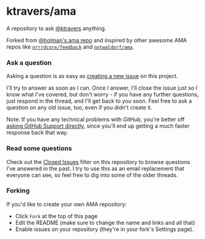 # ktravers/ama

A repository to ask [@ktravers](https://github.com/ktravers) anything.

Forked from [@holman's ama repo](https://github.com/holman/ama) and inspired by other awesome AMA repos like [`nrrrdcore/feedback`](https://github.com/nrrrdcore/feedback) and [`notwaldorf/ama`](https://github.com/notwaldorf/ama).

### Ask a question

Asking a question is as easy as [creating a new issue](https://github.com/ktravers/ama/issues/new) on this project.

I'll try to answer as soon as I can. Once I answer, I'll close the issue just so I know what I've covered, but don't worry - if you have any further questions, just respond in the thread, and I'll get back to you soon. Feel free to ask a question on any old issue, too, even if you didn't create it.

Note: If you have any technical problems with GitHub, you're better off [asking GitHub Support directly](https://github.com/support), since you'll end up getting a much faster response back that way.

### Read some questions

Check out the [Closed Issues](https://github.com/ktravers/ama/issues?q=is%3Aissue+is%3Aclosed) filter on this repository to browse questions I've answered in the past. I try to use this as an email replacement that everyone can see, so feel free to dig into some of the older threads.

### Forking

If you'd like to create your own AMA repository:

- Click `Fork` at the top of this page
- Edit the README (make sure to change the name and links and all that)
- Enable issues on your repository (they're in your fork's Settings page).
